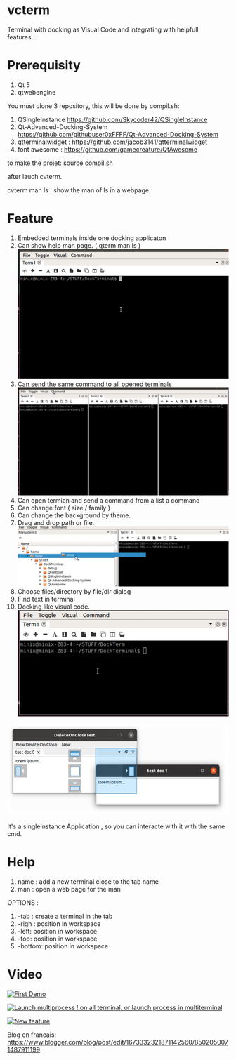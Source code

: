 # vcterm
Terminal with docking as Visual Code and integrating with helpfull features...

# Prerequisity

1. Qt 5
2. qtwebengine


You must clone 3 repository, this will be done by compil.sh:

1. QSingleInstance  https://github.com/Skycoder42/QSingleInstance 
2. Qt-Advanced-Docking-System     https://github.com/githubuser0xFFFF/Qt-Advanced-Docking-System
3. qtterminalwidget  : https://github.com/jacob3141/qtterminalwidget
4. font awesome : https://github.com/gamecreature/QtAwesome

to make the projet: 
source compil.sh

after lauch cvterm. 

cvterm man ls : show the man of ls in a webpage.

# Feature
1. Embedded terminals inside one docking applicaton
2. Can show help man page. ( qterm man ls )    ![](https://github.com/zebulon75018/vcterm/blob/main/screenshots/man2.gif)
3. Can send the same command to all opened terminals ![](https://github.com/zebulon75018/vcterm/blob/main/screenshots/sendall.gif)
4. Can open termian and send a command from a list a command
5. Can change font ( size / family ) 
6. Can  change the background by theme.
7. Drag and drop path or file.   ![](https://github.com/zebulon75018/vcterm/blob/main/screenshots/Peek%202022-03-28%2000-46.gif)
8. Choose files/directory by file/dir dialog  
9. Find text in terminal 
10. Docking like visual code.
![](https://github.com/zebulon75018/vcterm/blob/main/screenshots/Peek%202022-03-28%2023-50.gif)

![From githubuser0xFFFF](https://github.com/githubuser0xFFFF/Qt-Advanced-Docking-System/blob/master/doc/cfg_flag_FloatingContainerForceNativeTitleBar_true.png)

It's a singleInstance Application , so you can interacte with it with the same cmd.
# Help     
1. name : add a new terminal close to the tab name 
2. man : open a web page for the man 
 
 OPTIONS :

1. -tab : create a terminal in the tab 
2. -righ : position in workspace 
3. -left: position in workspace 
4. -top: position in workspace 
5. -bottom: position in workspace 

# Video

[![First Demo ](https://img.youtube.com/vi/JBAkvO5jjtQ/0.jpg)](https://youtu.be/JBAkvO5jjtQ)


[![Launch multiprocess ! on all terminal, or launch process in multiterminal ](https://img.youtube.com/vi/pg7EwaA3SE0/0.jpg)](https://youtu.be/pg7EwaA3SE0)

[![New feature ](https://img.youtube.com/vi/YRqGp4bD3Sw/0.jpg)](https://youtu.be/YRqGp4bD3Sw)


Blog en francais:
https://www.blogger.com/blog/post/edit/1673332321871142560/8502050071487911199



